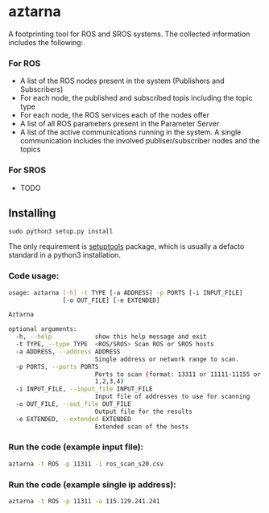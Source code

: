 # aztarna
A footprinting tool for ROS and SROS systems. The collected information includes the following:

### For ROS
* A list of the ROS nodes present in the system (Publishers and Subscribers)
* For each node, the published and subscribed topis including the topic type
* For each node, the ROS services each of the nodes offer
* A list of all ROS parameters present in the Parameter Server
* A list of the active communications running in the system. A single communication includes the involved publiser/subscriber nodes and the topics

### For SROS
* TODO

## Installing
```
sudo python3 setup.py install
```
The only requirement is [setuptools](https://pypi.org/project/setuptools/) package, which is usually a defacto standard in a python3 installation.

### Code usage:

```bash
usage: aztarna [-h] -t TYPE [-a ADDRESS] -p PORTS [-i INPUT_FILE]
               [-o OUT_FILE] [-e EXTENDED]

Aztarna

optional arguments:
  -h, --help            show this help message and exit
  -t TYPE, --type TYPE  <ROS/SROS> Scan ROS or SROS hosts
  -a ADDRESS, --address ADDRESS
                        Single address or network range to scan.
  -p PORTS, --ports PORTS
                        Ports to scan (format: 13311 or 11111-11155 or
                        1,2,3,4)
  -i INPUT_FILE, --input_file INPUT_FILE
                        Input file of addresses to use for scanning
  -o OUT_FILE, --out_file OUT_FILE
                        Output file for the results
  -e EXTENDED, --extended EXTENDED
                        Extended scan of the hosts
```

### Run the code (example input file):

```bash
aztarna -t ROS -p 11311 -i ros_scan_s20.csv
```

### Run the code (example single ip address):

```bash
aztarna -t ROS -p 11311 -a 115.129.241.241
```
